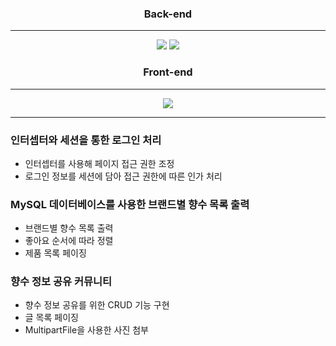 
<div align=center>
  <h3>Back-end</h3>
  <hr />
  <img src="https://img.shields.io/badge/SpringBoot-6DB33F?style=flat-square&logo=Spring Boot&logoColor=white"/>
  <img src="https://img.shields.io/badge/MySQL-4479A1?style=flat-square&logo=MySQL&logoColor=white"/>
</div>
<div align=center>
  <h3>Front-end</h3>
  <hr />
  <img src="https://img.shields.io/badge/CSS3-1572B6?style=flat-square&logo=CSS3&logoColor=white"/>
</div>

---

<div>
  <h3>인터셉터와 세션을 통한 로그인 처리</h3>
  <ul>
    <li>인터셉터를 사용해 페이지 접근 권한 조정</li>
    <li>로그인 정보를 세션에 담아 접근 권한에 따른 인가 처리</li>
  </ul>
</div>

<div>
  <h3>MySQL 데이터베이스를 사용한 브랜드별 향수 목록 출력</h3>
  <ul>
    <li>브랜드별 향수 목록 출력</li>
    <li>좋아요 순서에 따라 정렬</li>
    <li>제품 목록 페이징</li>
  </ul>
</div>

<div>
  <h3>향수 정보 공유 커뮤니티</h3>
  <ul>
    <li>향수 정보 공유를 위한 CRUD 기능 구현</li>
    <li>글 목록 페이징</li>
    <li>MultipartFile을 사용한 사진 첨부</li>
  </ul>
</div>
